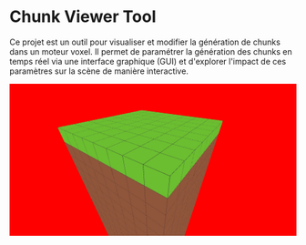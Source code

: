 # Chunk Viewer Tool

Ce projet est un outil pour visualiser et modifier la génération de chunks dans un moteur voxel.
Il permet de paramétrer la génération des chunks en temps réel via une interface graphique (GUI) et d'explorer l'impact de ces paramètres sur la scène de manière interactive.

![Aperçu V1](https://github.com/floeme/chunk_viewer_tool/blob/main/images/visuel.jpg)
